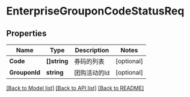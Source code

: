 # EnterpriseGrouponCodeStatusReq

## Properties

Name | Type | Description | Notes
------------ | ------------- | ------------- | -------------
**Code** | **[]string** | 券码的列表 | [optional] 
**GrouponId** | **string** | 团购活动的Id | [optional] 

[[Back to Model list]](../README.md#documentation-for-models) [[Back to API list]](../README.md#documentation-for-api-endpoints) [[Back to README]](../README.md)


